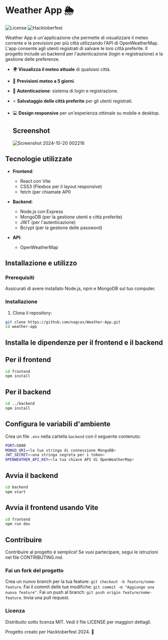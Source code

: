 # Weather App 🌦️

![License](https://img.shields.io/badge/license-MIT-blue.svg)
![Hacktoberfest](https://img.shields.io/badge/Hacktoberfest-2024-orange)

Weather App è un'applicazione che permette di visualizzare il meteo corrente e le previsioni per più città utilizzando l'API di OpenWeatherMap. L'app consente agli utenti registrati di salvare le loro città preferite. Il progetto include un backend per l'autenticazione (login e registrazione) e la gestione delle preferenze.



- 🌍 **Visualizza il meteo attuale** di qualsiasi città.
- 🔮 **Previsioni meteo a 5 giorni**.
- 🔐 **Autenticazione**: sistema di login e registrazione.
- ⭐ **Salvataggio delle città preferite** per gli utenti registrati.
- 💻 **Design responsive** per un'esperienza ottimale su mobile e desktop.

  ## Screenshot
  ![Screenshot 2024-10-20 002216](https://github.com/user-attachments/assets/810a383b-4a15-4194-8463-9fe06f65b806)


## Tecnologie utilizzate

- **Frontend**:
  - React con Vite
  - CSS3 (Flexbox per il layout responsive)
  - fetch (per chiamate API)
  
- **Backend**:
  - Node.js con Express
  - MongoDB (per la gestione utenti e città preferite)
  - JWT (per l'autenticazione)
  - Bcrypt (per la gestione delle password)

- **API**:
  - OpenWeatherMap

## Installazione e utilizzo

### Prerequisiti

Assicurati di avere installato Node.js, npm e MongoDB sul tuo computer.

### Installazione

1. Clona il repository:

  ```bash
  git clone https://github.com/nagcas/Weather-App.git
  cd weather-app
  ```

## Installa le dipendenze per il frontend e il backend

## Per il frontend

  ```bash
  cd frontend
  npm install
  ```

## Per il backend

  ```bash
  cd ../backend
  npm install
  ```

## Configura le variabili d'ambiente

Crea un file `.env` nella cartella `backend` con il seguente contenuto:
  
  ```bash
  PORT=5000
  MONGO_URI=<la tua stringa di connessione MongoDB>
  JWT_SECRET=<una stringa segreta per i token>
  OPENWEATHER_API_KEY=<la tua chiave API di OpenWeatherMap>
  ```

## Avvia il backend
  
  ```bash
  cd backend
  npm start
  ```

## Avvia il frontend usando Vite

  ```bash
  cd frontend
  npm run dev
  ```

## Contribuire

Contribuire al progetto è semplice! Se vuoi partecipare, segui le istruzioni nel file CONTRIBUTING.md.

### Fai un fork del progetto

Crea un nuovo branch per la tua feature: `git checkout -b feature/nome-feature`.
Fai il commit delle tue modifiche: `git commit -m "Aggiunge una nuova feature"`.
Fai un push al branch: `git push origin feature/nome-feature`.
Invia una pull request.

### Licenza

Distribuito sotto licenza MIT. Vedi il file LICENSE per maggiori dettagli.

Progetto creato per Hacktoberfest 2024. 🎃
